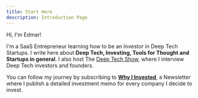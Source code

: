 ```yaml
---
title: Start Here
description: Introduction Page
---
```


Hi, I'm Edmar!

I'm a SaaS Entrepreneur learning how to be an Investor in Deep Tech Startups. I write here about **Deep Tech, Investing, Tools for Thought and Startups in general**. I also host The [Deep Tech Show](https://www.deeptechshow.com/), where I interview Deep Tech investors and founders. 

You can follow my journey by subscribing to **[Why I Invested](/pages/newsletter)**, a Newsletter where I publish a detailed investment memo for every company I decide to invest.

